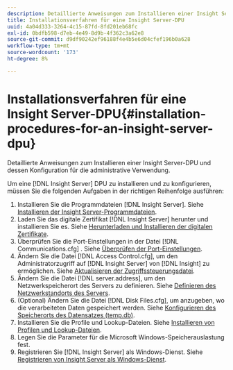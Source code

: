 ```yaml
---
description: Detaillierte Anweisungen zum Installieren einer Insight Server-DPU und dessen Konfiguration für die administrative Verwendung.
title: Installationsverfahren für eine Insight Server-DPU
uuid: 4a04d333-3264-4c15-87fd-8fd201eb68fc
exl-id: 0bdfb598-d7eb-4e49-8d9b-4f362c3a62e8
source-git-commit: d9df90242ef96188f4e4b5e6d04cfef196b0a628
workflow-type: tm+mt
source-wordcount: '173'
ht-degree: 8%

---
```


# Installationsverfahren für eine Insight Server-DPU{#installation-procedures-for-an-insight-server-dpu}

Detaillierte Anweisungen zum Installieren einer Insight Server-DPU und dessen Konfiguration für die administrative Verwendung.

Um eine [!DNL Insight Server] DPU zu installieren und zu konfigurieren, müssen Sie die folgenden Aufgaben in der richtigen Reihenfolge ausführen:

1. Installieren Sie die Programmdateien [!DNL Insight Server]. Siehe [Installieren der Insight Server-Programmdateien](../../../../home/c-inst-svr/c-install-ins-svr/t-install-proc-inst-svr-dpu/t-install-prgm-files.md#task-1e6251fd39714186baa40d38f23d0088).
1. Laden Sie das digitale Zertifikat [!DNL Insight Server] herunter und installieren Sie es. Siehe [Herunterladen und Installieren der digitalen Zertifikate](../../../../home/c-inst-svr/c-install-ins-svr/t-install-proc-inst-svr-dpu/c-dnld-dgtl-cert/c-dnld-dgtl-cert.md#concept-4f79c240492f4e52b6375b4b3bbefa17).
1. Überprüfen Sie die Port-Einstellungen in der Datei [!DNL Communications.cfg] . Siehe [Überprüfen der Port-Einstellungen](../../../../home/c-inst-svr/c-install-ins-svr/t-install-proc-inst-svr-dpu/t-chk-pt-stgs.md#task-a91191b0a19e4437aa535a27c734ae64).
1. Ändern Sie die Datei [!DNL Access Control.cfg], um den Administratorzugriff auf [!DNL Insight Server] von [!DNL Insight] zu ermöglichen. Siehe [Aktualisieren der Zugriffssteuerungsdatei](../../../../home/c-inst-svr/c-install-ins-svr/t-install-proc-inst-svr-dpu/c-updt-accss-ctrl-file.md#concept-fb9aa0c0e0664c018528f56d01c4808d).
1. Ändern Sie die Datei [!DNL server.address], um den Netzwerkspeicherort des Servers zu definieren. Siehe [Definieren des Netzwerkstandorts des Servers](../../../../home/c-inst-svr/c-install-ins-svr/t-install-proc-inst-svr-dpu/c-svrs-ntwk-loc/c-svrs-ntwk-loc.md#concept-87dd2aa3448c415ca1285bc445a8c649).
1. (Optional) Ändern Sie die Datei [!DNL Disk Files.cfg], um anzugeben, wo die verarbeiteten Daten gespeichert werden. Siehe [Konfigurieren des Speicherorts des Datensatzes (temp.db)](../../../../home/c-inst-svr/c-install-ins-svr/t-install-proc-inst-svr-dpu/t-cfg-loc-dtst.md#task-f645eefecb154e679acbb480a07c1f0e).
1. Installieren Sie die Profile und Lookup-Dateien. Siehe [Installieren von Profilen und Lookup-Dateien](../../../../home/c-inst-svr/c-install-ins-svr/t-install-proc-inst-svr-dpu/c-install-prof-lkup-files.md#concept-1631895d09a14dc99316bf8cf166fdfc).
1. Legen Sie die Parameter für die Microsoft Windows-Speicherauslastung fest.
1. Registrieren Sie [!DNL Insight Server] als Windows-Dienst. Siehe [Registrieren von Insight Server als Windows-Dienst](../../../../home/c-inst-svr/c-install-ins-svr/t-install-proc-inst-svr-dpu/c-reg-wdws-svc.md#concept-f2c7aa891d544a2595aa01d0d796a540).
